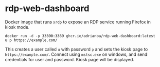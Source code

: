 # rdp-web-dashboard

Docker image that runs `xrdp` to expose an RDP service running Firefox in kiosk mode.

`docker run -d -p 33890:3389 ghcr.io/adrianba/rdp-web-dashboard:latest u p https://example.com/`

This creates a user called `u` with password `p` and sets the kiosk page to `https://example.com/`. Connect using `mstsc.exe` on windows, and send credentials for user and password. Kiosk page will be displayed.
